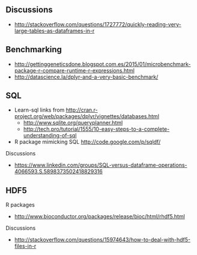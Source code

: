 ## Discussions

* http://stackoverflow.com/questions/1727772/quickly-reading-very-large-tables-as-dataframes-in-r

## Benchmarking

* http://gettinggeneticsdone.blogspot.com.es/2015/01/microbenchmark-package-r-compare-runtime-r-expressions.html
* http://datascience.la/dplyr-and-a-very-basic-benchmark/

## SQL

* Learn-sql links from http://cran.r-project.org/web/packages/dplyr/vignettes/databases.html
    * http://www.sqlite.org/queryplanner.html
    * http://tech.pro/tutorial/1555/10-easy-steps-to-a-complete-understanding-of-sql
* R package mimicking SQL http://code.google.com/p/sqldf/

Discussions

* https://www.linkedin.com/groups/SQL-versus-dataframe-operations-4066593.S.5898373502418829316

## HDF5

R packages

* http://www.bioconductor.org/packages/release/bioc/html/rhdf5.html

Discussions

* http://stackoverflow.com/questions/15974643/how-to-deal-with-hdf5-files-in-r
